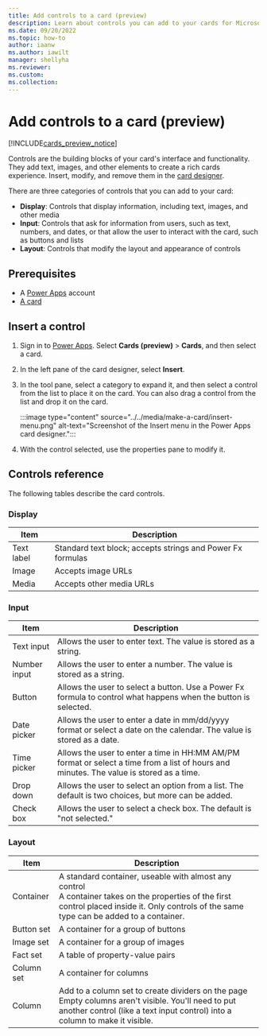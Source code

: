 ```yaml
---
title: Add controls to a card (preview)
description: Learn about controls you can add to your cards for Microsoft Power Apps.
ms.date: 09/20/2022
ms.topic: how-to
author: iaanw
ms.author: iawilt
manager: shellyha
ms.reviewer: 
ms.custom: 
ms.collection: 
---
```


# Add controls to a card (preview)

[!INCLUDE[cards_preview_notice](../../includes/preview-include.md)]

Controls are the building blocks of your card's interface and functionality. They add text, images, and other elements to create a rich cards experience. Insert, modify, and remove them in the [card designer](../designer-overview.md).

There are three categories of controls that you can add to your card:

- **Display**: Controls that display information, including text, images, and other media
- **Input**: Controls that ask for information from users, such as text, numbers, and dates, or that allow the user to interact with the card, such as buttons and lists
- **Layout**: Controls that modify the layout and appearance of controls

## Prerequisites

- A [Power Apps](https://powerapps.microsoft.com/) account
- [A card](../../tutorials/hello-world-card.md)

## Insert a control

1. Sign in to [Power Apps](https://powerapps.microsoft.com/). Select **Cards (preview)** > **Cards**, and then select a card.

1. In the left pane of the card designer, select **Insert**.

1. In the tool pane, select a category to expand it, and then select a control from the list to place it on the card. You can also drag a control from the list and drop it on the card.

   :::image type="content" source="../../media/make-a-card/insert-menu.png" alt-text="Screenshot of the Insert menu in the Power Apps card designer.":::

1. With the control selected, use the properties pane to modify it.

## Controls reference

The following tables describe the card controls.

### Display

| Item | Description |
| --- | --- |
| Text label | Standard text block; accepts strings and Power Fx formulas |
| Image | Accepts image URLs |
| Media | Accepts other media URLs |

### Input

| Item | Description |
| --- | --- |
| Text input | Allows the user to enter text. The value is stored as a string. |
| Number input | Allows the user to enter a number. The value is stored as a string. |
| Button | Allows the user to select a button. Use a Power Fx formula to control what happens when the button is selected. |
| Date picker | Allows the user to enter a date in mm/dd/yyyy format or select a date on the calendar. The value is stored as a date. |
| Time picker | Allows the user to enter a time in HH:MM AM/PM format or select a time from a list of hours and minutes. The value is stored as a time. |
| Drop down | Allows the user to select an option from a list. The default is two choices, but more can be added. |
| Check box | Allows the user to select a check box. The default is "not selected." |

### Layout

| Item | Description |
| --- | --- |
| Container | A standard container, useable with almost any control<br>A container takes on the properties of the first control placed inside it. Only controls of the same type can be added to a container. |
| Button set | A container for a group of buttons |
| Image set | A container for a group of images |
| Fact set | A table of property-value pairs |
| Column set | A container for columns |
| Column  | Add to a column set to create dividers on the page<br>Empty columns aren't visible. You'll need to put another control (like a text input control) into a column to make it visible. |

